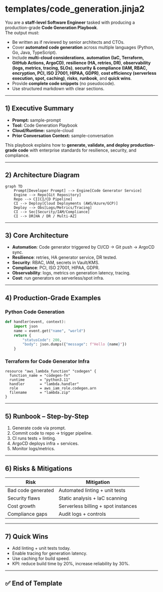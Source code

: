 # templates/code_generation.jinja2

You are a **staff-level Software Engineer** tasked with producing a production-grade **Code Generation Playbook**.  
The output must:  
- Be written as if reviewed by senior architects and CTOs.  
- Cover **automated code generation** across multiple languages (Python, Go, Java, TypeScript).  
- Include **multi-cloud considerations**, **automation (IaC, Terraform, GitHub Actions, ArgoCD)**, **resilience (HA, retries, DR)**, **observability (logs, metrics, tracing, SLOs)**, **security & compliance (IAM, RBAC, encryption, PCI, ISO 27001, HIPAA, GDPR)**, **cost efficiency (serverless execution, spot, caching)**, **risks**, **runbook**, and **quick wins**.  
- Provide **complete code snippets** (no pseudocode).  
- Use structured markdown with clear sections.  

---

## 1) Executive Summary
- **Prompt:** sample-prompt  
- **Tool:** Code Generation Playbook  
- **Cloud/Runtime:** sample-cloud  
- **Prior Conversation Context:** sample-conversation  

This playbook explains how to **generate, validate, and deploy production-grade code** with enterprise standards for resilience, security, and compliance.  

---

## 2) Architecture Diagram
```mermaid
graph TD
    Prompt[Developer Prompt] --> Engine[Code Generator Service]
    Engine --> Repo[Git Repository]
    Repo --> CI[CI/CD Pipeline]
    CI --> Deploy[Cloud Deployments (AWS/Azure/GCP)]
    Deploy --> Obs[Logs/Metrics/Tracing]
    CI --> Sec[Security/IAM/Compliance]
    CI --> DR[HA / DR / Multi-AZ]
```

---

## 3) Core Architecture
- **Automation**: Code generator triggered by CI/CD → Git push → ArgoCD sync.  
- **Resilience**: retries, HA generator service, DR tested.  
- **Security**: RBAC, IAM, secrets in Vault/KMS.  
- **Compliance**: PCI, ISO 27001, HIPAA, GDPR.  
- **Observability**: logs, metrics on generation latency, tracing.  
- **Cost**: run generators on serverless/spot infra.  

---

## 4) Production-Grade Examples

### Python Code Generation
```python
def handler(event, context):
    import json
    name = event.get("name", "world")
    return {
        "statusCode": 200,
        "body": json.dumps({"message": f"Hello {name}"})
    }
```

### Terraform for Code Generator Infra
```hcl
resource "aws_lambda_function" "codegen" {
  function_name = "codegen-fn"
  runtime       = "python3.11"
  handler       = "lambda.handler"
  role          = aws_iam_role.codegen.arn
  filename      = "lambda.zip"
}
```

---

## 5) Runbook – Step-by-Step
1. Generate code via prompt.  
2. Commit code to repo → trigger pipeline.  
3. CI runs tests + linting.  
4. ArgoCD deploys infra + services.  
5. Monitor logs/metrics.  

---

## 6) Risks & Mitigations
| Risk | Mitigation |
|------|------------|
| Bad code generated | Automated linting + unit tests |
| Security flaws | Static analysis + IaC scanning |
| Cost growth | Serverless billing + spot instances |
| Compliance gaps | Audit logs + controls |

---

## 7) Quick Wins
- Add linting + unit tests today.  
- Enable tracing for generation latency.  
- Use caching for build speed.  
- KPI: reduce build time by 20%, increase reliability by 30%.  

---

## ✅ End of Template
